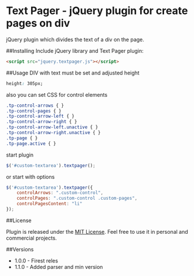 Text Pager - jQuery plugin for create pages on div
====================================================

jQuery plugin which divides the text of a div on the page.

##Installing
Include jQuery library and Text Pager plugin:
```html
<script src="jquery.textpager.js"></script>
```

##Usage
DIV with text must be set and adjusted height
```css
height: 305px;
```

also you can set CSS for control elements
```css
.tp-control-arrows { }
.tp-control-pages { }
.tp-control-arrow-left { }
.tp-control-arrow-right { }
.tp-control-arrow-left.unactive { }
.tp-control-arrow-right.unactive { }
.tp-page { }
.tp-page.active { }
```

start plugin
```javascript
$('#custom-textarea').textpager();
```

or start with options
```javascript
$('#custom-textarea').textpager({
    controlArrows: ".custom-control",
    controlPages: ".custom-control .custom-pages",
    controlPagesContent: "li"
});
```

##License

Plugin is released under the [MIT License](http://en.wikipedia.org/wiki/MIT_License). Feel free to use it in personal and commercial projects.

##Versions

* 1.0.0 - Firest reles
* 1.1.0 - Added parser and min version


